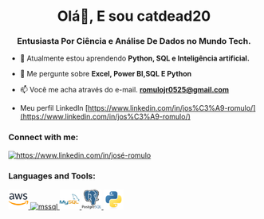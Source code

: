 <h1 align="center">Olá👋, E sou catdead20</h1>
<h3 align="center">Entusiasta Por Ciência e Análise De Dados no Mundo Tech.</h3>

- 🌱 Atualmente estou aprendendo **Python, SQL e Inteligência artificial.**

- 💬 Me pergunte sobre **Excel, Power BI,SQL E Python**

- 📫 Você me acha através do e-mail. **romulojr0525@gmail.com**

- Meu perfil Linkedln [https://www.linkedin.com/in/jos%C3%A9-romulo/](https://www.linkedin.com/in/jos%C3%A9-romulo/)

<h3 align="left">Connect with me:</h3>
<p align="left">
<a href="https://linkedin.com/in/https://www.linkedin.com/in/josé-romulo" target="blank"><img align="center" src="https://raw.githubusercontent.com/rahuldkjain/github-profile-readme-generator/master/src/images/icons/Social/linked-in-alt.svg" alt="https://www.linkedin.com/in/josé-romulo" height="30" width="40" /></a>
</p>

<h3 align="left">Languages and Tools:</h3>
<p align="left"> <a href="https://aws.amazon.com" target="_blank" rel="noreferrer"> <img src="https://raw.githubusercontent.com/devicons/devicon/master/icons/amazonwebservices/amazonwebservices-original-wordmark.svg" alt="aws" width="40" height="40"/> </a> <a href="https://www.microsoft.com/en-us/sql-server" target="_blank" rel="noreferrer"> <img src="https://www.svgrepo.com/show/303229/microsoft-sql-server-logo.svg" alt="mssql" width="40" height="40"/> </a> <a href="https://www.mysql.com/" target="_blank" rel="noreferrer"> <img src="https://raw.githubusercontent.com/devicons/devicon/master/icons/mysql/mysql-original-wordmark.svg" alt="mysql" width="40" height="40"/> </a> <a href="https://www.postgresql.org" target="_blank" rel="noreferrer"> <img src="https://raw.githubusercontent.com/devicons/devicon/master/icons/postgresql/postgresql-original-wordmark.svg" alt="postgresql" width="40" height="40"/> </a> <a href="https://www.python.org" target="_blank" rel="noreferrer"> <img src="https://raw.githubusercontent.com/devicons/devicon/master/icons/python/python-original.svg" alt="python" width="40" height="40"/> </a> </p>

<!---

- 👋 Hi, I’m @catdead20
- 👀 I’m interested in ...
- 🌱 I’m currently learning ...
- 💞️ I’m looking to collaborate on ...
- 📫 How to reach me ...
- 😄 Pronouns: ...
- ⚡ Fun fact: ...

<!---
catdead20/catdead20 is a ✨ special ✨ repository because its `README.md` (this file) appears on your GitHub profile.
You can click the Preview link to take a look at your changes.
--->
